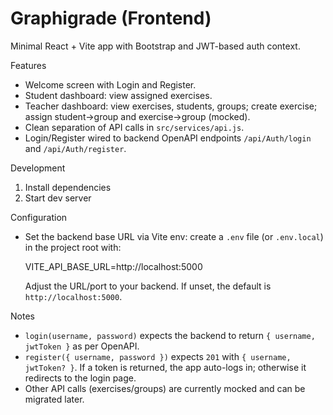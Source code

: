 # Graphigrade (Frontend)

Minimal React + Vite app with Bootstrap and JWT-based auth context.

Features
- Welcome screen with Login and Register.
- Student dashboard: view assigned exercises.
- Teacher dashboard: view exercises, students, groups; create exercise; assign student->group and exercise->group (mocked).
- Clean separation of API calls in `src/services/api.js`.
- Login/Register wired to backend OpenAPI endpoints `/api/Auth/login` and `/api/Auth/register`.

Development
1. Install dependencies
2. Start dev server

Configuration

- Set the backend base URL via Vite env: create a `.env` file (or `.env.local`) in the project root with:

	VITE_API_BASE_URL=http://localhost:5000

	Adjust the URL/port to your backend. If unset, the default is `http://localhost:5000`.

Notes

- `login(username, password)` expects the backend to return `{ username, jwtToken }` as per OpenAPI.
- `register({ username, password })` expects `201` with `{ username, jwtToken? }`. If a token is returned, the app auto-logs in; otherwise it redirects to the login page.
- Other API calls (exercises/groups) are currently mocked and can be migrated later.
